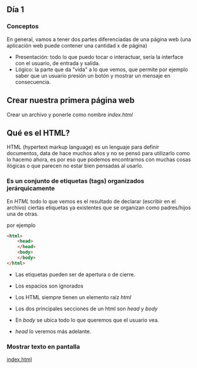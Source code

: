 ## Día 1

### Conceptos
En general, vamos a tener dos partes diferenciadas de una página web (una aplicación web puede contener una cantidad x de página)

- Presentación: todo lo que puedo tocar o interactuar, sería la interface con el usuario, de entrada y salida. 
- Lógico: la parte que da "vida" a lo que vemos, que permite por ejemplo saber que un usuario presión un botón y mostrar un mensaje en consecuencia.

## Crear nuestra primera página web

Crear un archivo y ponerle como nombre *index.html*

## Qué es el HTML?

HTML (hypertext markup language) es un lenguaje para definir documentos, data de hace muchos años y no se pensó para utilizarlo como lo hacemo ahora, es por eso que podemos encontrarnos con muchas cosas ilógicas o que parecen no estar bien pensadas al usarlo.

### Es un conjunto de etiquetas (tags) organizados jerárquicamente

En *HTML* todo lo que vemos es el resultado de declarar (escribir en el archivo) ciertas etiquetas ya existentes que se organizan como padres/hijos una de otras.

por ejemplo

``` html
<html>
    <head>
    </head>
    <body>
    </body>
</html>
```

- Las etiquetas pueden ser de apertura o de cierre.
- Los espacios son ignorados
 - Los HTML siempre tienen un elemento raíz *html* 

- Los dos principales secciones de un html son *head* y *body*

- En *body* se ubica todo lo que queremos que el usuario vea.
- *head* lo veremos más adelante.

### Mostrar texto en pantalla

[index.html](code\index.html)
